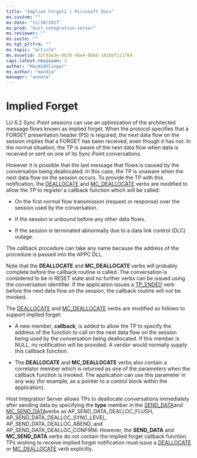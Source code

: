```yaml
---
title: "Implied Forget2 | Microsoft Docs"
ms.custom: ""
ms.date: "11/30/2017"
ms.prod: "host-integration-server"
ms.reviewer: ""
ms.suite: ""
ms.tgt_pltfrm: ""
ms.topic: "article"
ms.assetid: 32c93e3e-d620-46e4-8b66-181bbf111f64
caps.latest.revision: 3
author: "MandiOhlinger"
ms.author: "mandia"
manager: "anneta"
---
```

# Implied Forget
LU 6.2 Sync Point sessions can use an optimization of the architected message flows known as implied forget. When the protocol specifies that a FORGET presentation header (PS) is required, the next data flow on the session implies that a FORGET has been received, even though it has not. In the normal situation, the TP is aware of the next data flow when data is received or sent on one of its Sync Point conversations.  
  
 However it is possible that the last message that flows is caused by the conversation being deallocated. In this case, the TP is unaware when the next data flow on the session occurs. To provide the TP with this notification, the [DEALLOCATE](./deallocate2.md) and [MC_DEALLOCATE](./mc-deallocate2.md) verbs are modified to allow the TP to register a callback function which will be called:  
  
-   On the first normal flow transmission (request or response) over the session used by the conversation.  
  
-   If the session is unbound before any other data flows.  
  
-   If the session is terminated abnormally due to a data link control (DLC) outage.  
  
 The callback procedure can take any name because the address of the procedure is passed into the APPC DLL.  
  
 Note that the **DEALLOCATE** and **MC_DEALLOCATE** verbs will probably complete before the callback routine is called. The conversation is considered to be in RESET state and no further verbs can be issued using the conversation identifier. If the application issues a [TP_ENDED](./tp-ended1.md) verb before the next data flow on the session, the callback routine will not be invoked.  
  
 The [DEALLOCATE](./deallocate2.md) and [MC_DEALLOCATE](./mc-deallocate2.md) verbs are modified as follows to support implied forget:  
  
-   A new member, **callback**, is added to allow the TP to specify the address of the function to call on the next data flow on the session being used by the conversation being deallocated. If this member is NULL, no notification will be provided. A vendor would normally supply this callback function.  
  
-   The **DEALLOCATE** and **MC_DEALLOCATE** verbs also contain a correlator member which is returned as one of the parameters when the callback function is invoked. The application can use this parameter in any way (for example, as a pointer to a control block within the application).  
  
 Host Integration Server allows TPs to deallocate conversations immediately after sending data by specifying the **type** member in the [SEND_DATA](./send-data1.md)and [MC_SEND_DATA](./mc-send-data1.md)verbs as AP_SEND_DATA_DEALLOC_FLUSH, AP_SEND_DATA_DEALLOC_SYNC_LEVEL, AP_SEND_DATA_DEALLOC_ABEND, and AP_SEND_DATA_DEALLOC_CONFIRM. However, the **SEND_DATA** and **MC_SEND_DATA** verbs do not contain the implied forget callback function. TPs wishing to receive implied forget notification must issue a [DEALLOCATE](./deallocate2.md) or [MC_DEALLOCATE](./mc-deallocate2.md) verb explicitly.